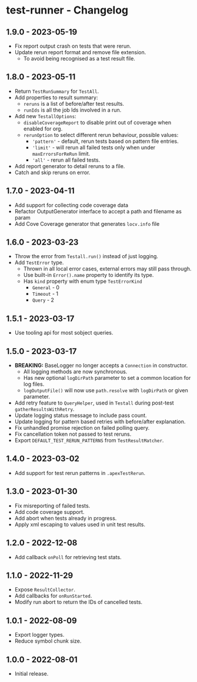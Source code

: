 # test-runner - Changelog

## 1.9.0 - 2023-05-19

* Fix report output crash on tests that were rerun.
* Update rerun report format and remove file extension.
  * To avoid being recognised as a test result file.

## 1.8.0 - 2023-05-11

* Return `TestRunSummary` for `TestAll`.
* Add properties to result summary:
  * `reruns` is a list of before/after test results.
  * `runIds` is all the job Ids involved in a run.
* Add new `TestallOptions`:
  * `disableCoverageReport` to disable print out of coverage when enabled for org.
  * `rerunOption` to select different rerun behaviour, possible values:
    * `'pattern'` - default, rerun tests based on pattern file entries.
    * `'limit'` - will rerun all failed tests only when under `maxErrorsForReRun` limit.
    * `'all'` - rerun all failed tests.
* Add report generator to detail reruns to a file.
* Catch and skip reruns on error.

## 1.7.0 - 2023-04-11

* Add support for collecting code coverage data
* Refactor OutputGenerator interface to accept a path and filename as param
* Add Cove Coverage generator that generates `locv.info` file

## 1.6.0 - 2023-03-23

* Throw the error from `Testall.run()` instead of just logging.
* Add `TestError` type.
  * Thrown in all local error cases, external errors may still pass through.
  * Use built-in `Error().name` property to identify its type.
  * Has `kind` property with enum type `TestErrorKind`
    * `General` - 0
    * `Timeout` - 1
    * `Query` - 2

## 1.5.1 - 2023-03-17

* Use tooling api for most sobject queries.

## 1.5.0 - 2023-03-17

* **BREAKING:** BaseLogger no longer accepts a `Connection` in constructor.
  * All logging methods are now synchronous.
  * Has new optional `logDirPath` parameter to set a common location for log files.
  * `logOutputFile()` will now use `path.resolve` with `logDirPath` or given parameter.
* Add retry feature to `QueryHelper`, used in `Testall` during post-test `gatherResultsWithRetry`.
* Update logging status message to include pass count.
* Update logging for pattern based retries with before/after explanation.
* Fix unhandled promise rejection on failed polling query.
* Fix cancellation token not passed to test reruns.
* Export `DEFAULT_TEST_RERUN_PATTERNS` from `TestResultMatcher`.

## 1.4.0 - 2023-03-02

* Add support for test rerun patterns in `.apexTestRerun`.

## 1.3.0 - 2023-01-30

* Fix misreporting of failed tests.
* Add code coverage support.
* Add abort when tests already in progress.
* Apply xml escaping to values used in unit test results.

## 1.2.0 - 2022-12-08

* Add callback `onPoll` for retrieving test stats.

## 1.1.0 - 2022-11-29

* Expose `ResultCollector`.
* Add callbacks for `onRunStarted`.
* Modify run abort to return the IDs of cancelled tests.

## 1.0.1 - 2022-08-09

* Export logger types.
* Reduce symbol chunk size.

## 1.0.0 - 2022-08-01

* Initial release.
